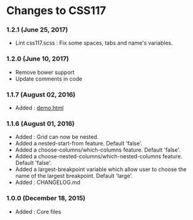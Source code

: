 # Changes to CSS117

### 1.2.1 (June 25, 2017)

* Lint css117.scss : Fix some spaces, tabs and name's variables.

### 1.2.0 (June 10, 2017)

* Remove bower support
* Update comments in code

### 1.1.7 (August 02, 2016)

* Added : [demo.html](http://aastudio.github.io/css117/demo.html)

### 1.1.6 (August 01, 2016)

* Added : Grid can now be nested.
* Added a nested-start-from feature. Default 'false'.
* Added a choose-columns/which-columns feature. Default 'false'.
* Added a choose-nested-columns/which-nested-columns feature. Default 'false'.
* Added a largest-breakpoint variable which allow user to choose the name of the largest breakpoint. Default 'large'.
* Added : CHANGELOG.md

### 1.0.0 (December 18, 2015)

* Added : Core files